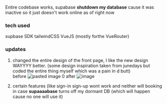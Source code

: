 Entire codebase works, supabase **shutdown my database** cause it was inactive so it just doesn't work online as of right now <br>
### tech used 
supbase SDK
tailwindCSS
VueJS (mostly forthe VueRouter)

### updates
1) changed the entire design of the front page, I like the new design WAYYYY better. (some design inspiration taken from junedays but coded the entire thing myself which was a pain in d butt) <br>
before
![pasted image 0](https://github.com/HrijulChauhan/UselessHotel/assets/59968320/2a52cc97-db4b-4590-97e3-3f58fc66119e)
after
![image](https://github.com/HrijulChauhan/UselessHotel/assets/59968320/45f99b15-be39-4f6f-b23d-1238cb145d2c)

2) certain features (like sign-in sign-up wont work and neither will booking in case **supaaaabase** turns off my dormant DB (which will happen cause no one will use it)
